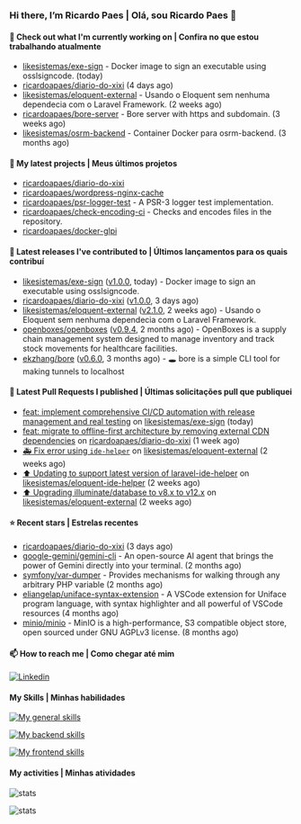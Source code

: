 ### Hi there, I’m Ricardo Paes | Olá, sou Ricardo Paes 👋 

#### 👷 Check out what I'm currently working on | Confira no que estou trabalhando atualmente

- [likesistemas/exe-sign](https://github.com/likesistemas/exe-sign) - Docker image to sign an executable using osslsigncode. (today)
- [ricardoapaes/diario-do-xixi](https://github.com/ricardoapaes/diario-do-xixi) (4 days ago)
- [likesistemas/eloquent-external](https://github.com/likesistemas/eloquent-external) - Usando o Eloquent sem nenhuma dependecia com o Laravel Framework. (2 weeks ago)
- [ricardoapaes/bore-server](https://github.com/ricardoapaes/bore-server) - Bore server with https and subdomain. (3 weeks ago)
- [likesistemas/osrm-backend](https://github.com/likesistemas/osrm-backend) - Container Docker para osrm-backend. (3 months ago)

#### 🌱 My latest projects | Meus últimos projetos

- [ricardoapaes/diario-do-xixi](https://github.com/ricardoapaes/diario-do-xixi)
- [ricardoapaes/wordpress-nginx-cache](https://github.com/ricardoapaes/wordpress-nginx-cache)
- [ricardoapaes/psr-logger-test](https://github.com/ricardoapaes/psr-logger-test) - A PSR-3 logger test implementation.
- [ricardoapaes/check-encoding-ci](https://github.com/ricardoapaes/check-encoding-ci) - Checks and encodes files in the repository.
- [ricardoapaes/docker-glpi](https://github.com/ricardoapaes/docker-glpi)

#### 🔭 Latest releases I've contributed to | Últimos lançamentos para os quais contribuí

- [likesistemas/exe-sign](https://github.com/likesistemas/exe-sign) ([v1.0.0](https://github.com/likesistemas/exe-sign/releases/tag/v1.0.0), today) - Docker image to sign an executable using osslsigncode.
- [ricardoapaes/diario-do-xixi](https://github.com/ricardoapaes/diario-do-xixi) ([v1.0.0](https://github.com/ricardoapaes/diario-do-xixi/releases/tag/v1.0.0), 3 days ago)
- [likesistemas/eloquent-external](https://github.com/likesistemas/eloquent-external) ([v2.1.0](https://github.com/likesistemas/eloquent-external/releases/tag/v2.1.0), 2 weeks ago) - Usando o Eloquent sem nenhuma dependecia com o Laravel Framework.
- [openboxes/openboxes](https://github.com/openboxes/openboxes) ([v0.9.4](https://github.com/openboxes/openboxes/releases/tag/v0.9.4), 2 months ago) - OpenBoxes is a supply chain management system designed to manage inventory and track stock movements for healthcare facilities.
- [ekzhang/bore](https://github.com/ekzhang/bore) ([v0.6.0](https://github.com/ekzhang/bore/releases/tag/v0.6.0), 3 months ago) - 🕳 bore is a simple CLI tool for making tunnels to localhost

#### 🔨 Latest Pull Requests I published | Últimas solicitações pull que publiquei

- [feat: implement comprehensive CI/CD automation with release management and real testing](https://github.com/likesistemas/exe-sign/pull/1) on [likesistemas/exe-sign](https://github.com/likesistemas/exe-sign) (today)
- [feat: migrate to offline-first architecture by removing external CDN dependencies](https://github.com/ricardoapaes/diario-do-xixi/pull/4) on [ricardoapaes/diario-do-xixi](https://github.com/ricardoapaes/diario-do-xixi) (1 week ago)
- [🚑  Fix error using `ide-helper`](https://github.com/likesistemas/eloquent-external/pull/9) on [likesistemas/eloquent-external](https://github.com/likesistemas/eloquent-external) (2 weeks ago)
- [⬆️ Updating to support latest version of laravel-ide-helper](https://github.com/likesistemas/eloquent-ide-helper/pull/5) on [likesistemas/eloquent-ide-helper](https://github.com/likesistemas/eloquent-ide-helper) (2 weeks ago)
- [⬆️ Upgrading illuminate/database to v8.x to v12.x](https://github.com/likesistemas/eloquent-external/pull/8) on [likesistemas/eloquent-external](https://github.com/likesistemas/eloquent-external) (2 weeks ago)

#### ⭐ Recent stars | Estrelas recentes

- [ricardoapaes/diario-do-xixi](https://github.com/ricardoapaes/diario-do-xixi) (3 days ago)
- [google-gemini/gemini-cli](https://github.com/google-gemini/gemini-cli) - An open-source AI agent that brings the power of Gemini directly into your terminal. (2 months ago)
- [symfony/var-dumper](https://github.com/symfony/var-dumper) - Provides mechanisms for walking through any arbitrary PHP variable (2 months ago)
- [eliangelap/uniface-syntax-extension](https://github.com/eliangelap/uniface-syntax-extension) - A VSCode extension for Uniface program language, with syntax highlighter and all powerful of VSCode resources (4 months ago)
- [minio/minio](https://github.com/minio/minio) - MinIO is a high-performance, S3 compatible object store, open sourced under GNU AGPLv3 license. (8 months ago)

#### 📫 How to reach me | Como chegar até mim

[![Linkedin](https://img.shields.io/badge/LinkedIn-0077B5?style=for-the-badge&logo=linkedin&logoColor=white)](https://www.linkedin.com/in/ricardo-paes-5039ba4b)

#### My Skills | Minhas habilidades

[![My general skills](https://skillicons.dev/icons?i=linux,bash,git,docker,aws,gcp,kubernetes,githubactions,nginx,sentry,vim,vscode)](https://skillicons.dev)

[![My backend skills](https://skillicons.dev/icons?i=php,java,nodejs,go,kotlin,ts,laravel,androidstudio)](https://skillicons.dev)

[![My frontend skills](https://skillicons.dev/icons?i=webpack,react,angular,js,html,css,jquery)](https://skillicons.dev)

#### My activities | Minhas atividades

![stats](https://github-readme-stats.vercel.app/api?username=ricardoapaes&show_icons=true&hide_title=false&count_private=true&theme=radical&border_color=000000)

![stats](https://github-readme-stats.vercel.app/api/top-langs/?username=ricardoapaes&layout=compact&langs_count=16&theme=radical&&count_private=true&border_color=000000)